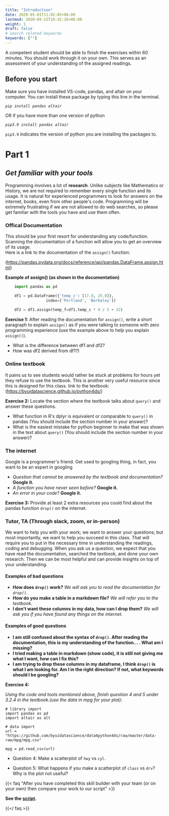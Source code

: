 ```yaml
---
title: "Introduction"
date: 2020-05-01T11:02:05+06:00
lastmod: 2020-09-15T10:42:26+06:00
weight: 1
draft: false
# search related keywords
keywords: [""]
---
```


A competent student should be able to finish the exercises within 60 minutes. You should work through it on your own. This serves as an assessment of your understanding of the assigned readings.
## Before you start

Make sure you have installed VS-code, pandas, and altair on your computer. You can install these package by typing this line in the terminal. 

_```pip install pandas altair```_

OR if you have more than one version of python

_```pip3.9 install pandas altair```_

`pip3.9` indicates the version of python you are installing the packages to.

# **Part 1** 
## *Get familiar with your tools*

Programming involves a lot of **research**. Unlike subjects like Mathematics or History, we are not required to remember every single function and its usage. It is natural for experienced programmers to look for answers on the internet, books, even from other people's code. Programming will be extremely frustrating if we are not allowed to do web searches, so please get familiar with the tools you have and use them often.
### Offical Documentation

This should be your first resort for understanding any code/function. Scanning the documentation of a function will allow you to get an overview of its usage.  
Here is a link to the documentation of the `assign()` function:  

(https://pandas.pydata.org/docs/reference/api/pandas.DataFrame.assign.html)  

__Example of assign() (as shown in the documentation)__

```python
    import pandas as pd

    df1 = pd.DataFrame({'temp_c': [17.0, 25.0]},
                  index=['Portland', 'Berkeley'])
    
    df2 = df1.assign(temp_f=df1.temp_c * 9 / 5 + 32)
```
  
__Exercise 1:__ After reading the documentation for `assign()`, write a short paragraph to explain `assign()` as if you were talking to someone with zero programming experience (use the example above to help you explain `assign()`). 

- What is the difference between df1 and df2? 
- How was df2 derived from df1?)

### Online textbook
It pains us to see students would rather be stuck at problems for hours yet they refuse to use the textbook. This is another very useful resource since this is designed for this class.
link to the textbook:
(https://byuidatascience.github.io/python4ds/)

__Exercise 2:__ Locate the section where the textbook talks about `query()` and answer these questions.

- What function in R's dplyr is equivalent or comparable to `query()` in pandas (You should include the section number in your answer)?
- What is the easiest mistake for python beginner to make that was shown in the text about `query()` (You should include the section number in your answer)?

### The internet

Google is a programmer's friend. Get used to googling thing, in fact, you want to be an expert in googling 

- _Question that cannot be answered by the textbook and documentation?_ __Google it.__   
- _A function you have never seen before?_ __Google it.__
- _An error in your code?_ __Google it.__

__Exercise 3:__ Provide at least 2 extra resources you could find about the pandas function `drop()` on the internet.

### Tutor, TA (Through slack, zoom, or in-person)

We want to help you with your work; we want to answer your questions; but most importantly, we want to help you succeed in this class. That will require you to put in the necessary time in understanding the readings, coding and debugging. When you ask us a question, we expect that you have read the documentation, searched the textbook, and done your own research. Then we can be most helpful and can provide insights on top of your understanding. 

#### Examples of bad questions

- __How does `drop()` work?__ _We will ask you to read the documentation for `drop()`._
- __How do you make a table in a markdown file?__ _We will refer you to the textbook._
- __I don't want these columns in my data, how can I drop them?__ _We will ask you if you have found any things on the internet._
#### Examples of good questions

- __I am still confused about the syntax of `drop()`. After reading the documentation, this is my understanding of the function... . What am I missing?__
- __I tried making a table in markdown (show code), it is still not giving me what I want, how can I fix this?__
- __I am trying to drop these columns in my dataframe, I think `drop()` is what I am looking for. Am I in the right direction? If not, what keywords should I be googling?__

__Exercise 4:__ 

_Using the code and tools mentioned above, finish question 4 and 5 under 3.2.4 in the textbook.(use the data in mpg for your plot):_


```{python}
# library import
import pandas as pd 
import altair as alt

# data import
url = "https://github.com/byuidatascience/data4python4ds/raw/master/data-raw/mpg/mpg.csv"

mpg = pd.read_csv(url)
```

- Question 4: Make a scatterplot of `hwy` vs `cyl`.

- Question 5: What happens if you make a scatterplot of `class` vs `drv`? Why is the plot not useful?

{{< faq "After you have completed this skill builder with your team (or on your own) then compare your work to our script" >}}

__See the [script](introduction.py).__

{{</ faq >}}
